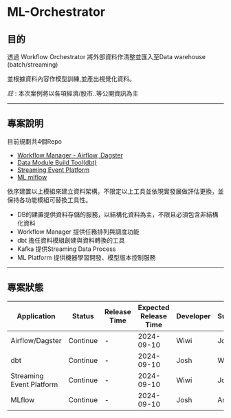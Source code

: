 # ML-Orchestrator

## 目的

透過 Workflow Orchestrator 將外部資料作清整並匯入至Data warehouse (batch/streaming)

並根據資料內容作模型訓練,並產出視覺化資料。

  *註* : 本次案例將以各項經濟/股市..等公開資訊為主

-------------------------------

## 專案說明

目前規劃共4個Repo

- [Workflow Manager - Airflow, Dagster]()
- [Data Module Build Tool(dbt)](https://github.com/JoshuaChen40/data_archt_dbt.git)
- [Streaming Event Platform](https://github.com/Wiwi-Creator/FinDataLoader)
- [ML mlflow]()

依序建置以上模組來建立資料架構，不限定以上工具並依現實發展做評估更換，並保持各功能模組可替換工具性。

- DB的建置提供資料存儲的服務，以結構化資料為主，不限且必須包含非結構化資料
- Workflow Manager 提供任務排列與調度功能
- dbt 擔任資料模組創建與資料轉換的工具
- Kafka 提供Streaming Data Process
- ML Platform 提供機器學習開發、模型版本控制服務

-------------------------------

## 專案狀態
| Application | Status | Release Time | Expected Release Time | Developer | Supporter | 
|----------|----------|----------|----------|----------|----------|
| Airflow/Dagster | Continue | - | 2024-09-10 | Wiwi | Josh | 
| dbt | Continue | - | 2024-09-10 | Josh | Wiwi | 
| Streaming Event Platform | Continue | - | 2024-09-10 | Wiwi | Josh | 
| MLflow | Continue | - | 2024-09-10 | Josh | Andy | 

